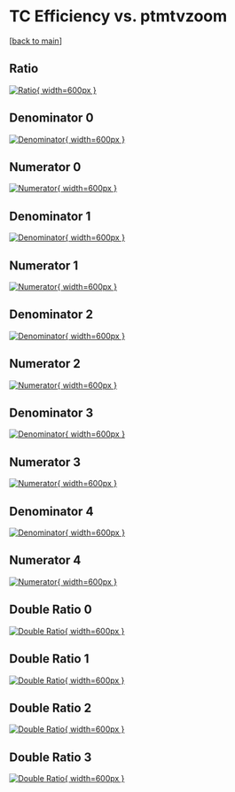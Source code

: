 # TC Efficiency vs. ptmtvzoom

[[back to main](./)]



## Ratio

[![Ratio](../mtv/var/TC_loweta_0_1_eff_ptmtvzoom.png){ width=600px }](../mtv/var/TC_loweta_0_1_eff_ptmtvzoom.pdf)

## Denominator 0

[![Denominator](../mtv/den/TC_loweta_0_1_eff_ptmtvzoom_den0.png){ width=600px }](../mtv/den/TC_loweta_0_1_eff_ptmtvzoom_den0.pdf)

## Numerator 0

[![Numerator](../mtv/num/TC_loweta_0_1_eff_ptmtvzoom_num0.png){ width=600px }](../mtv/num/TC_loweta_0_1_eff_ptmtvzoom_num0.pdf)

## Denominator 1

[![Denominator](../mtv/den/TC_loweta_0_1_eff_ptmtvzoom_den1.png){ width=600px }](../mtv/den/TC_loweta_0_1_eff_ptmtvzoom_den1.pdf)

## Numerator 1

[![Numerator](../mtv/num/TC_loweta_0_1_eff_ptmtvzoom_num1.png){ width=600px }](../mtv/num/TC_loweta_0_1_eff_ptmtvzoom_num1.pdf)

## Denominator 2

[![Denominator](../mtv/den/TC_loweta_0_1_eff_ptmtvzoom_den2.png){ width=600px }](../mtv/den/TC_loweta_0_1_eff_ptmtvzoom_den2.pdf)

## Numerator 2

[![Numerator](../mtv/num/TC_loweta_0_1_eff_ptmtvzoom_num2.png){ width=600px }](../mtv/num/TC_loweta_0_1_eff_ptmtvzoom_num2.pdf)

## Denominator 3

[![Denominator](../mtv/den/TC_loweta_0_1_eff_ptmtvzoom_den3.png){ width=600px }](../mtv/den/TC_loweta_0_1_eff_ptmtvzoom_den3.pdf)

## Numerator 3

[![Numerator](../mtv/num/TC_loweta_0_1_eff_ptmtvzoom_num3.png){ width=600px }](../mtv/num/TC_loweta_0_1_eff_ptmtvzoom_num3.pdf)

## Denominator 4

[![Denominator](../mtv/den/TC_loweta_0_1_eff_ptmtvzoom_den4.png){ width=600px }](../mtv/den/TC_loweta_0_1_eff_ptmtvzoom_den4.pdf)

## Numerator 4

[![Numerator](../mtv/num/TC_loweta_0_1_eff_ptmtvzoom_num4.png){ width=600px }](../mtv/num/TC_loweta_0_1_eff_ptmtvzoom_num4.pdf)

## Double Ratio 0

[![Double Ratio](../mtv/ratio/TC_loweta_0_1_eff_ptmtvzoom_ratio0.png){ width=600px }](../mtv/ratio/TC_loweta_0_1_eff_ptmtvzoom_ratio0.pdf)

## Double Ratio 1

[![Double Ratio](../mtv/ratio/TC_loweta_0_1_eff_ptmtvzoom_ratio1.png){ width=600px }](../mtv/ratio/TC_loweta_0_1_eff_ptmtvzoom_ratio1.pdf)

## Double Ratio 2

[![Double Ratio](../mtv/ratio/TC_loweta_0_1_eff_ptmtvzoom_ratio2.png){ width=600px }](../mtv/ratio/TC_loweta_0_1_eff_ptmtvzoom_ratio2.pdf)

## Double Ratio 3

[![Double Ratio](../mtv/ratio/TC_loweta_0_1_eff_ptmtvzoom_ratio3.png){ width=600px }](../mtv/ratio/TC_loweta_0_1_eff_ptmtvzoom_ratio3.pdf)

